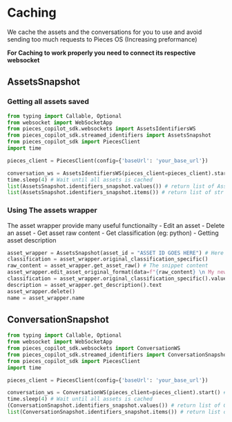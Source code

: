 # Caching 

We cache the assets and the conversations for you to use and avoid sending too much requests to Pieces OS (Increasing preformance)

**For Caching to work properly you need to connect its respective websocket**

## AssetsSnapshot
### Getting all assets saved

```python
from typing import Callable, Optional
from websocket import WebSocketApp
from pieces_copilot_sdk.websockets import AssetsIdentifiersWS
from pieces_copilot_sdk.streamed_identifiers import AssetsSnapshot
from pieces_copilot_sdk import PiecesClient
import time

pieces_client = PiecesClient(config={'baseUrl': 'your_base_url'})

conversation_ws = AssetsIdentifiersWS(pieces_client=pieces_client).start() # Need to connect to the websocket
time.sleep(4) # Wait until all assets is cached 
list(AssetsSnapshot.identifiers_snapshot.values()) # return list of Asset
list(AssetsSnapshot.identifiers_snapshot.items()) # return list of str (assets ids)
```
### Using The assets wrapper
The asset wrapper provide many useful functionailty 
	- Edit an asset
	- Delete an asset
	- Get asset raw content
	- Get classification (eg: python)
	- Getting asset description

```python
asset_wrapper = AssetsSnapshot(asset_id = "ASSET ID GOES HERE") # Here it should be one from the AssetsSnapshot.identifiers_snapshot.items()
classification = asset_wrapper.original_classification_specific()
raw_content = asset_wrapper.get_asset_raw() # The snippet content
asset_wrapper.edit_asset_original_format(data=f"{raw_content} \n My new content goes here") # Here it will edit the asset content
classification = asset_wrapper.original_classification_specific().value # Classification eg. python
description = asset_wrapper.get_description().text
asset_wrapper.delete()
name = asset_wrapper.name
```


## ConversationSnapshot
```python
from typing import Callable, Optional
from websocket import WebSocketApp
from pieces_copilot_sdk.websockets import ConversationWS
from pieces_copilot_sdk.streamed_identifiers import ConversationSnapshot
from pieces_copilot_sdk import PiecesClient
import time

pieces_client = PiecesClient(config={'baseUrl': 'your_base_url'})

conversation_ws = ConversationWS(pieces_client=pieces_client).start() # Need to connect to the websocket
time.sleep(4) # Wait until all assets is cached 
(ConversationSnapshot.identifiers_snapshot.values()) # return list of Conversations
list(ConversationSnapshot.identifiers_snapshot.items()) # return list of str (conversations ids)
```

